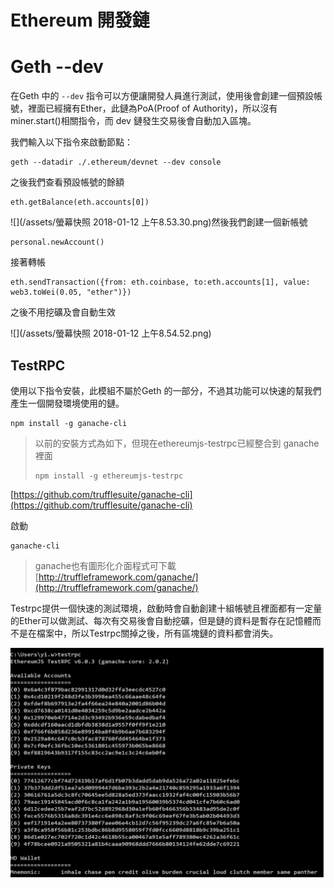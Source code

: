 # Ethereum 開發鏈

# Geth --dev

在Geth 中的 `--dev` 指令可以方便讓開發人員進行測試，使用後會創建一個預設帳號，裡面已經擁有Ether，此鏈為PoA\(Proof of Authority\)，所以沒有miner.start\(\)相關指令，而 dev 鏈發生交易後會自動加入區塊。

我們輸入以下指令來啟動節點：

```
geth --datadir ./.ethereum/devnet --dev console
```

之後我們查看預設帳號的餘額

```
eth.getBalance(eth.accounts[0])
```

![](/assets/螢幕快照 2018-01-12 上午8.53.30.png)然後我們創建一個新帳號

```
personal.newAccount()
```

接著轉帳

```
eth.sendTransaction({from: eth.coinbase, to:eth.accounts[1], value: web3.toWei(0.05, "ether")})
```

之後不用挖礦及會自動生效

![](/assets/螢幕快照 2018-01-12 上午8.54.52.png)

## TestRPC

使用以下指令安裝，此模組不屬於Geth 的一部分，不過其功能可以快速的幫我們產生一個開發環境使用的鏈。

```
npm install -g ganache-cli
```

> 以前的安裝方式為如下，但現在ethereumjs-testrpc已經整合到 ganache 裡面
>
> ```
> npm install -g ethereumjs-testrpc
> ```

[https://github.com/trufflesuite/ganache-cli](https://github.com/trufflesuite/ganache-cli)

啟動

```
ganache-cli
```

> ganache也有圖形化介面程式可下載[http://truffleframework.com/ganache/](http://truffleframework.com/ganache/)

Testrpc提供一個快速的測試環境，啟動時會自動創建十組帳號且裡面都有一定量的Ether可以做測試、每次有交易後會自動挖礦，但是鏈的資料是暫存在記憶體而不是在檔案中，所以Testrpc關掉之後，所有區塊鏈的資料都會消失。

![](/assets/0921.png)

